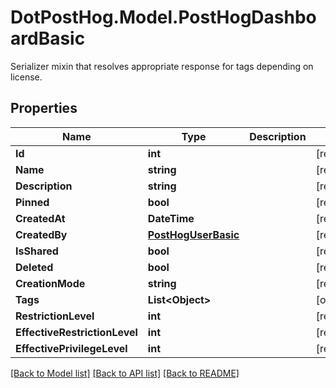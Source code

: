 # DotPostHog.Model.PostHogDashboardBasic
Serializer mixin that resolves appropriate response for tags depending on license.

## Properties

Name | Type | Description | Notes
------------ | ------------- | ------------- | -------------
**Id** | **int** |  | [readonly] 
**Name** | **string** |  | [readonly] 
**Description** | **string** |  | [readonly] 
**Pinned** | **bool** |  | [readonly] 
**CreatedAt** | **DateTime** |  | [readonly] 
**CreatedBy** | [**PostHogUserBasic**](PostHogUserBasic.md) |  | [readonly] 
**IsShared** | **bool** |  | [readonly] 
**Deleted** | **bool** |  | [readonly] 
**CreationMode** | **string** |  | [readonly] 
**Tags** | **List&lt;Object&gt;** |  | [optional] 
**RestrictionLevel** | **int** |  | [readonly] 
**EffectiveRestrictionLevel** | **int** |  | [readonly] 
**EffectivePrivilegeLevel** | **int** |  | [readonly] 

[[Back to Model list]](../README.md#documentation-for-models) [[Back to API list]](../README.md#documentation-for-api-endpoints) [[Back to README]](../README.md)

